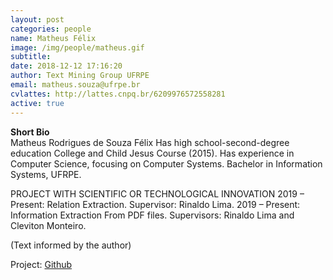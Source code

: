 ```yaml
---
layout: post
categories: people
name: Matheus Félix
image: /img/people/matheus.gif
subtitle: 
date: 2018-12-12 17:16:20
author: Text Mining Group UFRPE
email: matheus.souza@ufrpe.br
cvlattes: http://lattes.cnpq.br/6209976572558281
active: true
---
```


<b>Short Bio</b><br/>
Matheus Rodrigues de Souza Félix Has high school-second-degree education College and Child Jesus Course (2015). Has experience in Computer Science, focusing on Computer Systems. Bachelor in Information Systems, UFRPE.

PROJECT WITH SCIENTIFIC OR TECHNOLOGICAL INNOVATION
2019 – Present: Relation Extraction. Supervisor: Rinaldo Lima.
2019 – Present: Information Extraction From PDF files. Supervisors: Rinaldo Lima
and Cleviton Monteiro.

(Text informed by the author)

Project: [Github]()